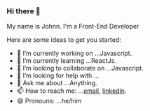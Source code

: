 ### Hi there 👋
My name is Johnn. I'm a Front-End Developer



Here are some ideas to get you started:

- 🔭 I’m currently working on ...Javascript.
- 🌱 I’m currently learning ...ReactJs.
- 👯 I’m looking to collaborate on ...Javascript.
- 🤔 I’m looking for help with ...
- 💬 Ask me about ...Anything.
- 📫 How to reach me: ...[email](mailto:Xhonikomini96@gmail.com), [linkedin](https://www.linkedin.com/in/xhonikomini/).
- 😄 Pronouns: ...he/him



